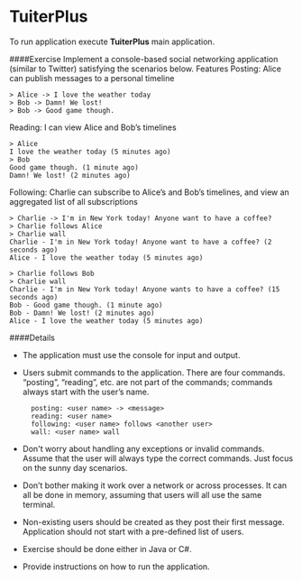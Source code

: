 # TuiterPlus

To run application execute **TuiterPlus** main application.

####Exercise
Implement a console-based social networking application (similar to Twitter) satisfying the scenarios below.
Features
Posting: Alice can publish messages to a personal timeline

```
> Alice -> I love the weather today
> Bob -> Damn! We lost!
> Bob -> Good game though.
```

Reading: I can view Alice and Bob’s timelines
```
> Alice
I love the weather today (5 minutes ago)
> Bob
Good game though. (1 minute ago)
Damn! We lost! (2 minutes ago)
```
Following: Charlie can subscribe to Alice’s and Bob’s timelines, and view an aggregated list of all subscriptions
```
> Charlie -> I'm in New York today! Anyone want to have a coffee?
> Charlie follows Alice
> Charlie wall
Charlie - I'm in New York today! Anyone want to have a coffee? (2 seconds ago)
Alice - I love the weather today (5 minutes ago)

> Charlie follows Bob
> Charlie wall
Charlie - I'm in New York today! Anyone wants to have a coffee? (15 seconds ago)
Bob - Good game though. (1 minute ago)
Bob - Damn! We lost! (2 minutes ago)
Alice - I love the weather today (5 minutes ago)
```

####Details

* The application must use the console for input and output.
* Users submit commands to the application. There are four commands. “posting”, “reading”, etc. are not part of the commands; commands always start with the user’s name.

        posting: <user name> -> <message>
        reading: <user name>
        following: <user name> follows <another user>
        wall: <user name> wall
        
* Don't worry about handling any exceptions or invalid commands. Assume that the user will always type the correct commands. Just focus on the sunny day scenarios.
* Don’t bother making it work over a network or across processes. It can all be done in memory, assuming that users will all use the same terminal.
* Non-existing users should be created as they post their first message. Application should not start with a pre-defined list of users.
* Exercise should be done either in Java or C#.
* Provide instructions on how to run the application.